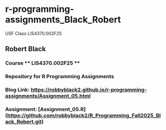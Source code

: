 # r-programming-assignments_Black_Robert

USF Class LIS4370.002F25

## Robert Black

### Course ** LIS4370.002F25 **
### Repository for R Programming Assignments

### Blog Link: https://robbyblack2.github.io/r-programming-assignments/Assignment_05.html
### Assignment: [Assignment_05.R] (https://github.com/robbyblack2/R_Programming_Fall2025_Black_Robert.git)